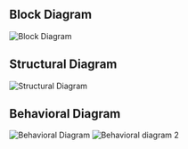 ## Block Diagram
![Block Diagram](https://user-images.githubusercontent.com/94122920/143684172-c873310e-9d6b-425c-90c1-1462e7951fc3.jpeg)
## Structural Diagram
![Structural Diagram](https://user-images.githubusercontent.com/94122920/143684174-3e4e90a1-66e9-489e-96ef-34925fb67c5e.jpeg)
## Behavioral Diagram
![Behavioral Diagram](https://user-images.githubusercontent.com/94122920/143684178-33022b6d-9f60-4170-ba85-d1247bc6c56f.jpeg)
![Behavioral diagram 2](https://user-images.githubusercontent.com/94122920/143685501-7aae5268-f252-432f-ab15-a8e59a1f1c88.jpeg)

